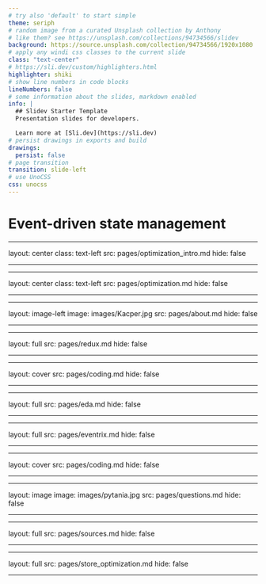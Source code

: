 ```yaml
---
# try also 'default' to start simple
theme: seriph
# random image from a curated Unsplash collection by Anthony
# like them? see https://unsplash.com/collections/94734566/slidev
background: https://source.unsplash.com/collection/94734566/1920x1080
# apply any windi css classes to the current slide
class: "text-center"
# https://sli.dev/custom/highlighters.html
highlighter: shiki
# show line numbers in code blocks
lineNumbers: false
# some information about the slides, markdown enabled
info: |
  ## Slidev Starter Template
  Presentation slides for developers.

  Learn more at [Sli.dev](https://sli.dev)
# persist drawings in exports and build
drawings:
  persist: false
# page transition
transition: slide-left
# use UnoCSS
css: unocss
---
```


# Event-driven state management

<div class="abs-br m-6 flex gap-2">
  <a href="https://github.com/slidevjs/slidev" target="_blank" alt="GitHub"
    class="text-xl slidev-icon-btn opacity-50 !border-none !hover:text-white">
    <carbon-logo-github />
  </a>
</div>

<!--
The last comment block of each slide will be treated as slide notes. It will be visible and editable in Presenter Mode along with the slide. [Read more in the docs](https://sli.dev/guide/syntax.html#notes)
-->

---
layout: center
class: text-left
src: pages/optimization_intro.md
hide: false

---

---
layout: center
class: text-left
src: pages/optimization.md
hide: false

---

---
layout: image-left
image: images/Kacper.jpg
src: pages/about.md
hide: false

---

---
layout: full
src: pages/redux.md
hide: false

---

---
layout: cover
src: pages/coding.md
hide: false

---

---
layout: full
src: pages/eda.md
hide: false

---

---
layout: full
src: pages/eventrix.md
hide: false

---

---
layout: cover
src: pages/coding.md
hide: false

---

---
layout: image
image: images/pytania.jpg
src: pages/questions.md
hide: false

---

---
layout: full
src: pages/sources.md
hide: false

---

---
layout: full
src: pages/store_optimization.md
hide: false

---

